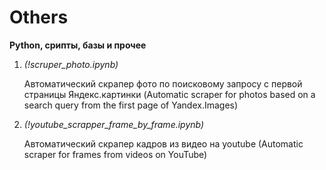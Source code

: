 # Others
<b>Python, срипты, базы и прочее</b>

1. <i>(!scruper_photo.ipynb)</i>

   Автоматический скрапер фото по поисковому запросу с первой страницы Яндекс.картинки
   (Automatic scraper for photos based on a search query from the first page of Yandex.Images)

2. <i>(!youtube_sсrapper_frame_by_frame.ipynb)</i>

    Автоматический скрапер кадров из видео на youtube
    (Automatic scraper for frames from videos on YouTube)
    
 



